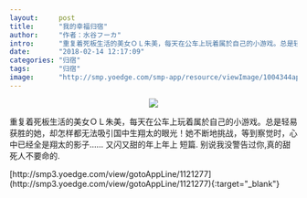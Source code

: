```yaml
---
layout:     post
title:      "我的幸福归宿"
author:     "作者：水谷フーカ"
intro:      "重复着死板生活的美女ＯＬ朱美，每天在公车上玩着属於自己的小游戏。总是轻易获胜的她，却怎样都无法吸引国中生翔太的眼光！她不断地挑战，等到察觉时，心中已经全是翔太的影子…… 又闪又甜的年上年上 短篇. 别说我没警告过你,真的甜死人不要命的."
date:       "2018-02-14 12:17:09"
categories: "归宿"
tags:       "归宿"
image:      "http://smp.yoedge.com/smp-app/resource/viewImage/1004344appline.png"
---
```

<div style="text-align: center">
<p><img src="http://smp.yoedge.com/smp-app/resource/viewImage/1004344appline.png"/></p>
</div>
<p class="post-meta">
<span>重复着死板生活的美女ＯＬ朱美，每天在公车上玩着属於自己的小游戏。总是轻易获胜的她，却怎样都无法吸引国中生翔太的眼光！她不断地挑战，等到察觉时，心中已经全是翔太的影子…… 又闪又甜的年上年上 短篇. 别说我没警告过你,真的甜死人不要命的.</span>
</p>
[http://smp3.yoedge.com/view/gotoAppLine/1121277](http://smp3.yoedge.com/view/gotoAppLine/1121277){:target="_blank"}


